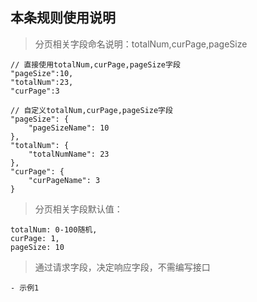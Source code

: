 ## 本条规则使用说明

> 分页相关字段命名说明：totalNum,curPage,pageSize
```
// 直接使用totalNum,curPage,pageSize字段
"pageSize":10,
"totalNum":23,
"curPage":3
```
```
// 自定义totalNum,curPage,pageSize字段
"pageSize": {
    "pageSizeName": 10
},
"totalNum": {
    "totalNumName": 23
},
"curPage": {
    "curPageName": 3
}
```
> 分页相关字段默认值：
```
totalNum: 0-100随机,
curPage: 1,
pageSize: 10
```

> 通过请求字段，决定响应字段，不需编写接口
```
- 示例1

```